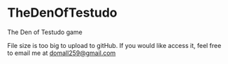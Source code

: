 # TheDenOfTestudo
The Den of Testudo game

File size is too big to upload to gitHub. If you would like access it, feel free to email me at domall259@gmail.com

